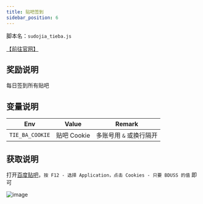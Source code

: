 ```yaml
---
title: 贴吧签到
sidebar_position: 6
---
```


脚本名：`sudojia_tieba.js`

[【前往官网】](https://tieba.baidu.com/)

## 奖励说明

每日签到所有贴吧

## 变量说明

|       Env       |    Value    |          Remark           |
| :-------------: | :---------: | :---------------------: |
| `TIE_BA_COOKIE` | 贴吧 Cookie | 多账号用 `&` 或换行隔开 |

## 获取说明

打开[百度贴吧](https://tieba.baidu.com/)，`按 F12 - 选择 Application，点击 Cookies - 只要 BDUSS 的值` 即可

![image](https://img.gugu.ovh/i/2024/06/10/174000.webp)
